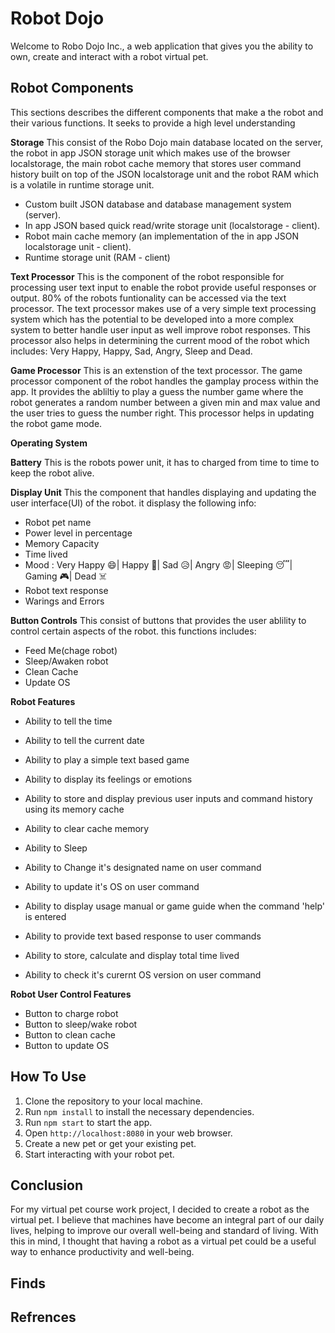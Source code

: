 # Robot Dojo

Welcome to Robo Dojo Inc., a web application that gives you the ability to own, create and interact with a robot virtual pet.

## Robot Components 

This sections describes the different components that make a the robot and their various functions. It seeks to provide a high level understanding 

**Storage**
This consist of the Robo Dojo main database located on the server, the robot in app JSON storage unit which makes use of the browser localstorage, the main robot cache memory that stores user command history built on top of the JSON localstorage unit and the robot RAM which is a volatile in runtime storage unit.

- Custom built JSON database and database management system (server).
- In app JSON based quick read/write storage unit (localstorage - client).
- Robot main cache memory (an implementation of the in app JSON localstorage unit - client).
- Runtime storage unit (RAM - client)

**Text Processor**
This is the component of the robot responsible for processing user text input to enable the robot provide useful responses or output. 80% of the robots funtionality can be accessed via the text processor. The text processor makes use of a very simple text processing system which has the potential to be developed into a more complex system to better handle user input as well improve robot responses. This processor also helps in determining the current mood of the robot which includes: Very Happy, Happy, Sad, Angry, Sleep and Dead. 

**Game Processor**
This is an extenstion of the text processor. The game processor component of the robot handles the gamplay process within the app. It provides the abliltiy to play a guess the number game where the robot generates a random number between a given min and max value and the user tries to guess the number right. This processor helps in updating the robot game mode.

**Operating System**

**Battery**
This is the robots power unit, it has to charged from time to time to keep the robot alive.

**Display Unit**
This the component that handles displaying and updating the user interface(UI) of the robot. it displasy the following info:

- Robot pet name
- Power level in percentage
- Memory Capacity
- Time lived
- Mood : Very Happy 😄| Happy 🙂| Sad 😥| Angry 😡| Sleeping 😴| Gaming 🎮| Dead ☠️
- Robot text response
- Warings and Errors

**Button Controls**
This consist of buttons that provides the user ablility to control certain aspects of the robot. this functions includes:

- Feed Me(chage robot)
- Sleep/Awaken robot
- Clean Cache
- Update OS


**Robot Features**

- Ability to tell the time

- Ability to tell the current date

- Ability to play a simple text based game

- Ability to display its feelings or emotions

- Ability to store and display previous user inputs and command history using its memory cache

- Ability to clear cache memory

- Ability to Sleep

- Ability to Change it's designated name on user command

- Ability to update it's OS on user command

- Ability to display usage manual or game guide when the command 'help' is entered

- Ability to provide text based response to user commands

- Ability to store, calculate and display total time lived

- Ability to check it's curernt OS version on user command

**Robot User Control Features**

- Button to charge robot
- Button to sleep/wake robot
- Button to clean cache
- Button to update OS



## How To Use

1. Clone the repository to your local machine.
2. Run `npm install` to install the necessary dependencies.
3. Run `npm start` to start the app.
4. Open `http://localhost:8080` in your web browser.
5. Create a new pet or get your existing pet.
6. Start interacting with your robot pet.

## Conclusion

For my virtual pet course work project, I decided to create a robot as the virtual pet. I believe that machines have become an integral part of our daily lives, helping to improve our overall well-being and standard of living. With this in mind, I thought that having a robot as a virtual pet could be a useful way to enhance productivity and well-being.

## Finds

## Refrences


